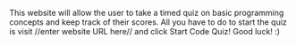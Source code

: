 This website will allow the user to take a timed quiz on basic programming concepts and keep track of their scores. All you have to do to start the quiz is visit
//enter website URL here// and click Start Code Quiz! Good luck! :)
